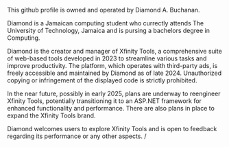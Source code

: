 This github profile is owned and operated by Diamond A. Buchanan.

Diamond is a Jamaican computing student who currectly attends The University of Technology, Jamaica and is pursing a bachelors degree in Computing.

Diamond is the creator and manager of Xfinity Tools, a comprehensive suite of web-based tools developed in 2023 to streamline various tasks and improve productivity. The platform, which operates with third-party ads, is freely accessible and maintained by Diamond as of late 2024. Unauthorized copying or infringement of the displayed code is strictly prohibited.

In the near future, possibly in early 2025, plans are underway to reengineer Xfinity Tools, potentially transitioning it to an ASP.NET framework for enhanced functionality and performance. There are also plans in place to expand the Xfinity Tools brand.

Diamond welcomes users to explore Xfinity Tools and is open to feedback regarding its performance or any other aspects. /
